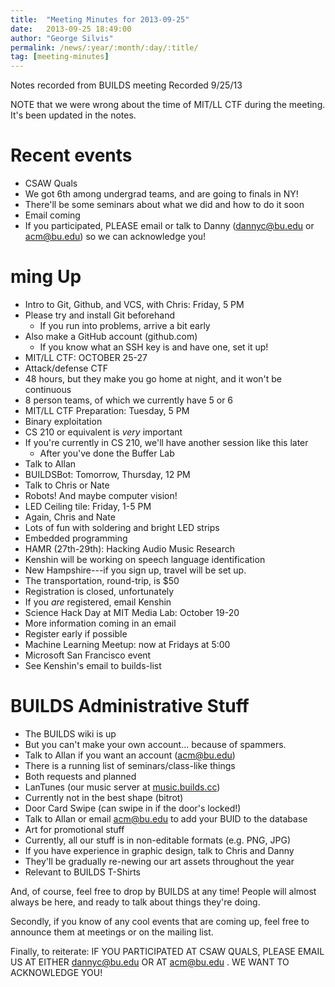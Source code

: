 ```yaml
---
title:  "Meeting Minutes for 2013-09-25"
date:   2013-09-25 18:49:00
author: "George Silvis"
permalink: /news/:year/:month/:day/:title/
tag: [meeting-minutes]
---
```


Notes recorded from BUILDS meeting
Recorded 9/25/13

NOTE that we were wrong about the time of MIT/LL CTF during the meeting.  It's
been updated in the notes.

<!-- more -->

# Recent events

- CSAW Quals
- We got 6th among undergrad teams, and are going to finals in NY!
- There'll be some seminars about what we did and how to do it soon
- Email coming
- If you participated, PLEASE email or talk to Danny ([dannyc@bu.edu](mailto:dannyc@bu.edu) or [acm@bu.edu](mailto:acm@bu.edu)) so we can acknowledge you!

# ming Up

- Intro to Git, Github, and VCS, with Chris: Friday, 5 PM
- Please try and install Git beforehand
  - If you run into problems, arrive a bit early
- Also make a GitHub account (github.com)
  - If you know what an SSH key is and have one, set it up!
- MIT/LL CTF:    OCTOBER 25-27
- Attack/defense CTF
- 48 hours, but they make you go home at night, and it won't be continuous
- 8 person teams, of which we currently have 5 or 6
- MIT/LL CTF Preparation: Tuesday, 5 PM
- Binary exploitation
- CS 210 or equivalent is *very* important
- If you're currently in CS 210, we'll have another session like this later
  - After you've done the Buffer Lab
- Talk to Allan
- BUILDSBot: Tomorrow, Thursday, 12 PM
- Talk to Chris or Nate
- Robots!  And maybe computer vision!
- LED Ceiling tile: Friday, 1-5 PM
- Again, Chris and Nate
- Lots of fun with soldering and bright LED strips
- Embedded programming
- HAMR (27th-29th): Hacking Audio Music Research
- Kenshin will be working on speech language identification
- New Hampshire---if you sign up, travel will be set up.
- The transportation, round-trip, is $50
- Registration is closed, unfortunately
- If you *are* registered, email Kenshin
- Science Hack Day at MIT Media Lab: October 19-20
- More information coming in an email
- Register early if possible
- Machine Learning Meetup: now at Fridays at 5:00
- Microsoft San Francisco event
- See Kenshin's email to builds-list

# BUILDS Administrative Stuff

- The BUILDS wiki is up
- But you can't make your own account... because of spammers.
- Talk to Allan if you want an account ([acm@bu.edu](mailto:acm@bu.edu))
- There is a running list of seminars/class-like things
- Both requests and planned
- LanTunes (our music server at [music.builds.cc](music.builds.cc))
- Currently not in the best shape (bitrot)
- Door Card Swipe (can swipe in if the door's locked!)    
- Talk to Allan or email [acm@bu.edu](mailto:acm@bu.edu) to add your BUID to the database
- Art for promotional stuff
- Currently, all our stuff is in non-editable formats (e.g. PNG, JPG)
- If you have experience in graphic design, talk to Chris and Danny
- They'll be gradually re-newing our art assets throughout the year
- Relevant to BUILDS T-Shirts

And, of course, feel free to drop by BUILDS at any time!  People will almost
always be here, and ready to talk about things they're doing.

Secondly, if you know of any cool events that are coming up, feel free to
announce them at meetings or on the mailing list.

Finally, to reiterate: IF YOU PARTICIPATED AT CSAW QUALS, PLEASE EMAIL US AT
EITHER [dannyc@bu.edu](mailto:dannyc@bu.edu) OR AT [acm@bu.edu](mailto:acm@bu.edu) .  WE WANT TO ACKNOWLEDGE YOU!

